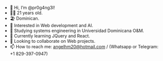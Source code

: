 - 👋 Hi, I’m @pr0g4ng3l!
- 🧑‍💻 21 years old.
- 🏖️ Dominican.
- 👀 Interested in Web development and AI.
- 📓 Studying systems engineering in Universidad Dominicana O&M.
- 🌱 Currently learning JQuery and React.
- 💞️ Looking to collaborate on Web projects.
- 📫 How to reach me: angelhm20@hotmail.com / (Whatsapp or Telegram: +1 829-397-0947)

<!---
pr0g4ng3l/pr0g4ng3l is a ✨ special ✨ repository because its `README.md` (this file) appears on your GitHub profile.
You can click the Preview link to take a look at your changes.
--->
